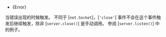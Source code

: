 <!-- YAML
added: v0.1.90
-->

* {Error}

当错误出现的时候触发。
不同于 [`net.Socket`]，[`'close'`] 事件不会在这个事件触发后继续触发，除非 [`server.close()`] 是手动调用。
参阅 [`server.listen()`] 中的例子。

